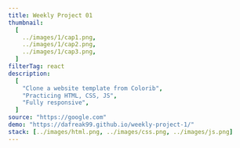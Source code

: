 ```yaml
---
title: Weekly Project 01
thumbnail:
  [
    ../images/1/cap1.png,
    ../images/1/cap2.png,
    ../images/1/cap3.png,
  ]
filterTag: react
description:
  [
    "Clone a website template from Colorib",
    "Practicing HTML, CSS, JS",
    "Fully responsive",
  ]
source: "https://google.com"
demo: "https://dafreak99.github.io/weekly-project-1/"
stack: [../images/html.png, ../images/css.png, ../images/js.png]
---
```

